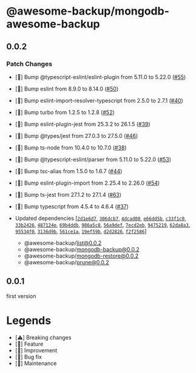 # @awesome-backup/mongodb-awesome-backup

## 0.0.2

### Patch Changes

- [🧰] Bump @typescript-eslint/eslint-plugin from 5.11.0 to 5.22.0 ([#55](https://github.com/ryu-sato/awesome-backup/pull/55))

* [🧰] Bump eslint from 8.9.0 to 8.14.0 ([#50](https://github.com/ryu-sato/awesome-backup/pull/50))

- [🧰] Bump eslint-import-resolver-typescript from 2.5.0 to 2.7.1 ([#40](https://github.com/ryu-sato/awesome-backup/pull/40))

* [🧰] Bump turbo from 1.2.5 to 1.2.8 ([#52](https://github.com/ryu-sato/awesome-backup/pull/52))

- [🧰] Bump eslint-plugin-jest from 25.3.2 to 26.1.5 ([#39](https://github.com/ryu-sato/awesome-backup/pull/39))

* [🧰] Bump @types/jest from 27.0.3 to 27.5.0 ([#46](https://github.com/ryu-sato/awesome-backup/pull/46))

- [🧰] Bump ts-node from 10.4.0 to 10.7.0 ([#38](https://github.com/ryu-sato/awesome-backup/pull/38))

* [🧰] Bump @typescript-eslint/parser from 5.11.0 to 5.22.0 ([#53](https://github.com/ryu-sato/awesome-backup/pull/53))

- [🧰] Bump tsc-alias from 1.5.0 to 1.6.7 ([#44](https://github.com/ryu-sato/awesome-backup/pull/44))

* [🧰] Bump eslint-plugin-import from 2.25.4 to 2.26.0 ([#54](https://github.com/ryu-sato/awesome-backup/pull/54))

- [🧰] Bump ts-jest from 27.1.2 to 27.1.4 ([#63](https://github.com/ryu-sato/awesome-backup/pull/63))

* [🧰] Bump typescript from 4.5.4 to 4.6.4 ([#37](https://github.com/ryu-sato/awesome-backup/pull/37))

* Updated dependencies [[`2d1e6d7`](https://github.com/ryu-sato/awesome-backup/commit/2d1e6d7), [`306dcb7`](https://github.com/ryu-sato/awesome-backup/commit/306dcb7), [`4dcad08`](https://github.com/ryu-sato/awesome-backup/commit/4dcad08), [`e66dd5b`](https://github.com/ryu-sato/awesome-backup/commit/e66dd5b), [`c33f1c0`](https://github.com/ryu-sato/awesome-backup/commit/c33f1c0), [`33b2426`](https://github.com/ryu-sato/awesome-backup/commit/33b2426), [`487124e`](https://github.com/ryu-sato/awesome-backup/commit/487124e), [`69b4ddb`](https://github.com/ryu-sato/awesome-backup/commit/69b4ddb), [`986a5c8`](https://github.com/ryu-sato/awesome-backup/commit/986a5c8), [`56a9def`](https://github.com/ryu-sato/awesome-backup/commit/56a9def), [`7ecd2eb`](https://github.com/ryu-sato/awesome-backup/commit/7ecd2eb), [`9475219`](https://github.com/ryu-sato/awesome-backup/commit/9475219), [`62da8a3`](https://github.com/ryu-sato/awesome-backup/commit/62da8a3), [`95534f0`](https://github.com/ryu-sato/awesome-backup/commit/95534f0), [`3136d9b`](https://github.com/ryu-sato/awesome-backup/commit/3136d9b), [`561ce1a`](https://github.com/ryu-sato/awesome-backup/commit/561ce1a), [`19ef59b`](https://github.com/ryu-sato/awesome-backup/commit/19ef59b), [`d2d2826`](https://github.com/ryu-sato/awesome-backup/commit/d2d2826), [`f2f2586`](https://github.com/ryu-sato/awesome-backup/commit/f2f2586)]
  - @awesome-backup/list@0.0.2
  - @awesome-backup/mongodb-backup@0.0.2
  - @awesome-backup/mongodb-restore@0.0.2
  - @awesome-backup/prune@0.0.2

## 0.0.1

first version

# Legends

- [⚠️] Breaking changes
- [💎] Feature
- [🚀] Improvement
- [🐛] Bug fix
- [🧰] Maintenance
